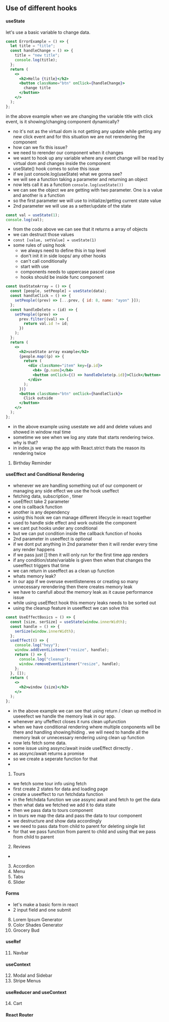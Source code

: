 ## Use of different hooks

#### useState

let's use a basic variable to change data.

```jsx
const ErrorExample = () => {
  let title = "title";
  const handleChange = () => {
    title = "new title";
    console.log(title);
  };
  return (
    <>
      <h2>Hello {title}</h2>
      <button className="btn" onClick={handleChange}>
        change title
      </button>
    </>
  );
};
```

in the above example when we are changing the variable title with click event, is it showing/changing component dynamically?

- no it's not as the virtual dom is not getting any update while getting any new click event and for this situation we are not rerendering the component
- how can we fix this issue?
- we need to rerender our component when it changes
- we want to hook up any variable where any event change will be read by virtual dom and changes inside the component
- useState() hook comes to solve this issue
- if we just console.log(useState) what we gonna see?
- we will see a function taking a parameter and returning an object
- now lets call it as a function `console.log(useState())`
- we can see the object we are getting with two parameter. One is a value and another is a function
- so the first parameter we will use to initialize/getting current state value
- 2nd parameter we will use as a setter/update of the state

```jsx
const val = useState(1);
console.log(val);
```

- from the code above we can see that it returns a array of objects
- we can destruct those values
- `const [value, setValue] = useState(1)`
- some rules of using hook
  - we always need to define this in top level
  - don't init it in side loops/ any other hooks
  - can't call conditionally
  - start with use
  - components needs to uppercase pascel case
  - hooks should be inside func component

```jsx
const UseStateArray = () => {
  const [people, setPeople] = useState(data);
  const handleClick = () => {
    setPeople((prev) => [...prev, { id: 8, name: "ayon" }]);
  };
  const handleDelete = (id) => {
    setPeople((prev) =>
      prev.filter((val) => {
        return val.id != id;
      })
    );
  };
  return (
    <>
      <h2>useState array example</h2>
      {people.map((p) => {
        return (
          <div className="item" key={p.id}>
            <h4> {p.name}</h4>
            <button onClick={() => handleDelete(p.id)}>Click</button>
          </div>
        );
      })}
      <button className="btn" onClick={handleClick}>
        Click outside
      </button>
    </>
  );
};
```

- in the above example using usestate we add and delete values and showed in window real time
- sometime we see when we log any state that starts rendering twice. why is that?
- in index.js we wrap the app with React.strict thats the reason its rendering twice

1. Birthday Reminder

#### useEffect and Conditional Rendering

- whenever we are handling something out of our component or managing any side effect we use the hook useffect
- fetching data, subscription , timer
- useEffect take 2 parameter
- one is callback function
- another is any dependency
- using this hook we can manage different lifecycle in react together
- used to handle side effect and work outside the component
- we cant put hooks under any conditional
- but we can put condition inside the callback function of hooks
- 2nd parameter in useeffect is optional
- if we dont put anything in 2nd parameter then it will render every time any render happens
- if we pass just [] then it will only run for the first time app renders
- if any condition/state/variable is given then when that changes the useeffect triggers that time
- we can return in useeffect as a clean up function
- whats memory leak?
- in our app if we overuse eventlisteneres or creating so many unnecessary rerendering then there creates memory leak
- we have to carefull about the memory leak as it cause performance issue
- while using useEffect hook this memory leaks needs to be sorted out
- using the cleanup feature in useeffect we can solve this

```jsx
const UseEffectBasics = () => {
  const [size, serSize] = useState(window.innerWidth);
  const handle = () => {
    serSize(window.innerWidth);
  };
  useEffect(() => {
    console.log("heyy");
    window.addEventListener("resize", handle);
    return () => {
      console.log("cleanup");
      window.removeEventListener("resize", handle);
    };
  }, []);
  return (
    <>
      <h2>window {size}</h2>
    </>
  );
};
```

- in the above example we can see that using return / clean up method in useeefect we handle the memory leak in our app.
- whenever any uffeffect closes it runs clean upfunction
- when we have conditional rendering where multiple conponents will be there and handling showing/hiding . we will need to handle all the memory leak or unnecessary rendering using clean up function
- now lets fetch some data.
- some issue using assync/await inside useEffect dirrectly .
- as assync/await returns a promise
- so we create a seperate function for that
-

1. Tours

- we fetch some tour info using fetch
- first create 2 states for data and loading page
- create a useeffect to run fetchdata function
- in the fetchdata function we use assync await and fetch to get the data
- then what data we fetched we add it to data state
- then we pass data to tours component
- in tours we map the data and pass the data to tour component
- we destructure and show data accordingly
- we need to pass data from child to parent for deleting single list
- for that we pass function from parent to child and using that we pass from child to parent

2. Reviews

-

3. Accordion
4. Menu
5. Tabs
6. Slider

#### Forms

- let's make a basic form in react
- 2 input field and one submit

8. Lorem Ipsum Generator
9. Color Shades Generator
10. Grocery Bud

#### useRef

11. Navbar

#### useContext

12. Modal and Sidebar
13. Stripe Menus

#### useReducer and useContext

14. Cart

#### React Router
